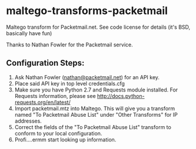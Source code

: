 # maltego-transforms-packetmail

Maltego transform for Packetmail.net. See code license for details (it's BSD, basically have fun)

Thanks to Nathan Fowler for the Packetmail service.

## Configuration Steps:
1. Ask Nathan Fowler (nathan@packetmail.net) for an API key.
2. Place said API key in top level credentials.cfg
3. Make sure you have Python 2.7 and Requests module installed. For Requests information, please see http://docs.python-requests.org/en/latest/
4. Import packetmail.mtz into Maltego. This will give you a transform named "To Packetmail Abuse List" under "Other Transforms" for IP addresses.
5. Correct the fields of the "To Packetmail Abuse List" transform to conform to your local configuration.
6. Profi....ermm start looking up information.
